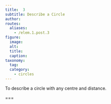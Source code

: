 ```yaml
---
title:  3
subtitle: Describe a Circle
author:
routes:
  aliases:
    - /elem.1.post.3
figure:
  image:
  alt:
  title:
  caption:
taxonomy:
  tag:
  category:
    - circles
---
```


To describe a circle with any centre and distance.

===
